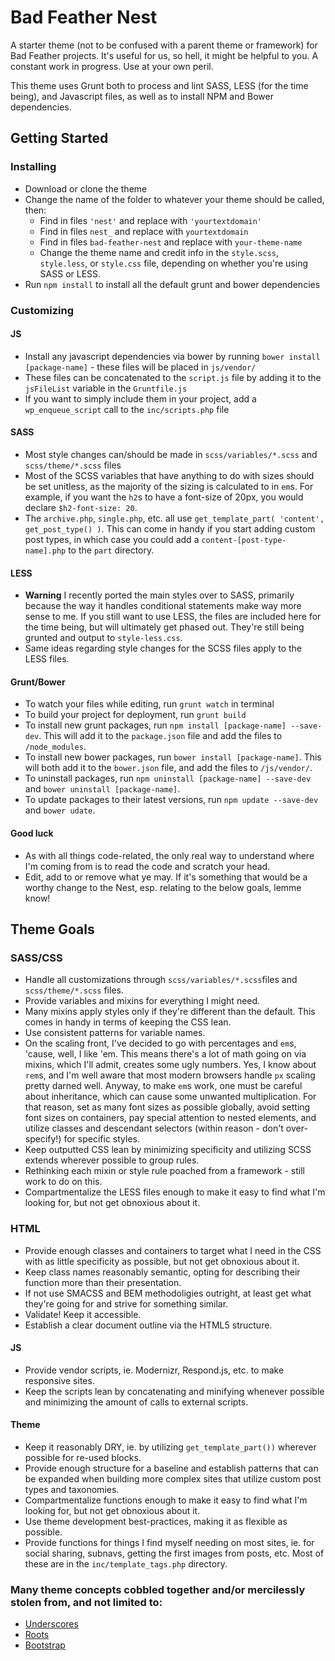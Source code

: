 # Bad Feather Nest

A starter theme (not to be confused with a parent theme or framework) for Bad Feather projects. It's useful for us, so hell, it might be helpful to you. A constant work in progress. Use at your own peril. 

This theme uses Grunt both to process and lint SASS, LESS (for the time being), and Javascript files, as well as to install NPM and Bower dependencies. 

## Getting Started
### Installing
* Download or clone the theme
* Change the name of the folder to whatever your theme should be called, then:
  * Find in files `'nest'` and replace with `'yourtextdomain'`
  * Find in files `nest_` and replace with `yourtextdomain`
  * Find in files `bad-feather-nest` and replace with `your-theme-name`
  * Change the theme name and credit info in the `style.scss`, `style.less`, or `style.css` file, depending on whether you're using SASS or LESS.
* Run `npm install` to install all the default grunt and bower dependencies

### Customizing
#### JS
* Install any javascript dependencies via bower by running `bower install [package-name]` - these files will be placed in `js/vendor/`
* These files can be concatenated to the `script.js` file by adding it to the `jsFileList` variable in the `Gruntfile.js`
* If you want to simply include them in your project, add a `wp_enqueue_script` call to the `inc/scripts.php` file

#### SASS
* Most style changes can/should be made in `scss/variables/*.scss` and `scss/theme/*.scss` files
* Most of the SCSS variables that have anything to do with sizes should be set unitless, as the majority of the sizing is calculated to in `em`s. For example, if you want the `h2`s to have a font-size of 20px, you would declare `$h2-font-size: 20`.
* The `archive.php`, `single.php`, etc. all use `get_template_part( 'content', get_post_type() )`. This can come in handy if you start adding custom post types, in which case you could add a `content-[post-type-name].php` to the `part` directory.

#### LESS
* **Warning** I recently ported the main styles over to SASS, primarily because the way it handles conditional statements make way more sense to me. If you still want to use LESS, the files are included here for the time being, but will ultimately get phased out. They're still being grunted and output to `style-less.css`.
* Same ideas regarding style changes for the SCSS files apply to the LESS files.

#### Grunt/Bower
* To watch your files while editing, run `grunt watch` in terminal
* To build your project for deployment, run `grunt build`
* To install new grunt packages, run `npm install [package-name] --save-dev`. This will add it to the `package.json` file and add the files to `/node_modules`.
* To install new bower packages, run `bower install [package-name]`. This will both add it to the `bower.json` file, and add the files to `/js/vendor/`.
* To uninstall packages, run `npm uninstall [package-name] --save-dev` and `bower uninstall [package-name]`.
* To update packages to their latest versions, run `npm update --save-dev` and `bower udate`.

#### Good luck
* As with all things code-related, the only real way to understand where I'm coming from is to read the code and scratch your head.
* Edit, add to or remove what ye may. If it's something that would be a worthy change to the Nest, esp. relating to the below goals, lemme know!

## Theme Goals

### SASS/CSS
* Handle all customizations through `scss/variables/*.scss`files and `scss/theme/*.scss` files.
* Provide variables and mixins for everything I might need.
* Many mixins apply styles only if they're different than the default. This comes in handy in terms of keeping the CSS lean.
* Use consistent patterns for variable names.
* On the scaling front, I've decided to go with percentages and `em`s, 'cause, well, I like 'em. This means there's a lot of math going on via mixins, which I'll admit, creates some ugly numbers. Yes, I know about `rem`s, and I'm well aware that most modern browsers handle `px` scaling pretty darned well. Anyway, to make `em`s work, one must be careful about inheritance, which can cause some unwanted multiplication. For that reason, set as many font sizes as possible globally, avoid setting font sizes on containers, pay special attention to nested elements, and utilize classes and descendant selectors (within reason - don't over-specify!) for specific styles.
* Keep outputted CSS lean by minimizing specificity and utilizing SCSS extends wherever possible to group rules.
* Rethinking each mixin or style rule poached from a framework - still work to do on this.
* Compartmentalize the LESS files enough to make it easy to find what I'm looking for, but not get obnoxious about it.

### HTML
* Provide enough classes and containers to target what I need in the CSS with as little specificity as possible, but not get obnoxious about it.
* Keep class names reasonably semantic, opting for describing their function more than their presentation.
* If not use SMACSS and BEM methodoligies outright, at least get what they're going for and strive for something similar.
* Validate! Keep it accessible.
* Establish a clear document outline via the HTML5 structure.

#### JS
* Provide vendor scripts, ie. Modernizr, Respond.js, etc. to make responsive sites.
* Keep the scripts lean by concatenating and minifying whenever possible and minimizing the amount of calls to external scripts.

#### Theme
* Keep it reasonably DRY, ie. by utilizing `get_template_part())` wherever possible for re-used blocks.
* Provide enough structure for a baseline and establish patterns that can be expanded when building more complex sites that utilize custom post types and taxonomies.
* Compartmentalize functions enough to make it easy to find what I'm looking for, but not get obnoxious about it.
* Use theme development best-practices, making it as flexible as possible.
* Provide functions for things I find myself needing on most sites, ie. for social sharing, subnavs, getting the first images from posts, etc. Most of these are in the `inc/template_tags.php` directory.

### Many theme concepts cobbled together and/or mercilessly stolen from, and not limited to:
* [Underscores](http://underscores.me/)
* [Roots](http://roots.io/)
* [Bootstrap](http://getbootstrap.com)